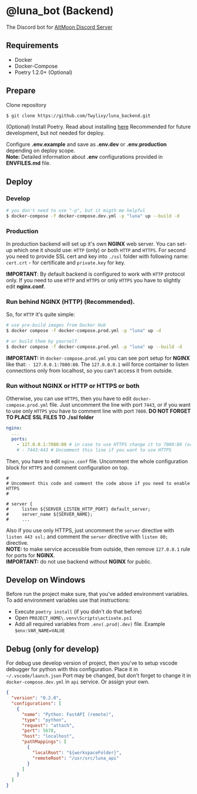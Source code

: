 # @luna_bot (Backend)
The Discord bot for [AltMoon Discord Server](https://discord.gg/8rNYvSnR7c)

## Requirements
* Docker
* Docker-Compose 
* Poetry 1.2.0+ (Optional)

## Prepare
Clone repository
```bash
$ git clone https://github.com/Twylixy/luna_backend.git
```
(Optional) Install Poetry.
Read about installing [here](https://python-poetry.org/docs/#installation)
Recommended for future development, but not needed for deploy.

Configure **.env.example** and save as **.env.dev** or **.env.production** depending on deploy scope. \
**Note:** Detailed information about **.env** configurations provided in **ENVFILES.md** file.

## Deploy
### Develop
```bash
# you don't need to use "-p", but it migth me helpful
$ docker-compose -f docker-compose.dev.yml -p "luna" up --build -d
```

### Production
In production backend will set up it's own **NGINX** web server. You can set-up which one it should use: `HTTP` (only) or both `HTTP` and `HTTPS`. For second you need to provide SSL cert and key into `./ssl` folder with following name: `cert.crt` - for certificate and `private.key` for key. 

**IMPORTANT**: By default backend is configured to work with `HTTP` protocol only. If you need to use `HTTP` and `HTTPS` or only `HTTPS` you have to slightly edit **nginx.conf**.

### Run behind NGINX (HTTP) (Recommended).
So, for `HTTP` it's quite simple:
```bash
# use pre-build images from Docker Hub
$ docker compose -f docker-compose.prod.yml -p "luna" up -d

# or build them by yourself
$ docker compose -f docker-compose.prod.yml -p "luna" up --build -d
```
**IMPORTANT:** in `docker-compose.prod.yml` you can see port setup for **NGINX** like that: `- 127.0.0.1:7080:80`. The `127.0.0.0.1` will force container to listen connections only from localhost, so you can't access it from outside.

### Run without NGINX or HTTP or HTTPS or both
Otherwise, you can use `HTTPS`, then you have to edit `docker-compose.prod.yml` file. Just uncomment the line with port `7443`, or if you want to use only `HTTPS` you have to comment line with port `7080`. **DO NOT FORGET TO PLACE SSL FILES TO ./ssl folder**
```yaml
nginx:
  ...
  ports:
    - 127.0.0.1:7080:80 # in case to use HTTPS change it to 7080:80 (or any other port you wan't on left side) or just comment
    # - 7443:443 # Uncomment this line if you want to use HTTPS
```
Then, you have to edit `nginx.conf` file. Uncomment the whole configuration block for `HTTPS` and comment configuration on top.
```nginx
#
# Uncomment this code and comment the code above if you need to enable HTTPS
#

# server {
#     listen ${SERVER_LISTEN_HTTP_PORT} default_server;
#     server_name ${SERVER_NAME};
#     ...
```
Also if you use only HTTPS, just uncomment the `server` directive with `listen 443 ssl;` and comment the `server` directive with `listen 80;` directive. \
**NOTE:** to make service accessible from outside, then remove `127.0.0.1` rule for ports for **NGINX**. \
**IMPORTANT:** do not use backend without **NGINX** for public.


## Develop on Windows
Before run the project make sure, that you've added environment variables. \
To add environment variables use that instructions:
* Execute `poetry install` (if you didn't do that before)
* Open `PROJECT_HOME\.venv\Scripts\activate.ps1`
* Add all required variables from `.env(.prod|.dev)` file. Example `$env:VAR_NAME=VALUE` 

## Debug (only for develop)
For debug use develop version of project, then you've to setup vscode debugger for python with this configuration.
Place it in `~/.vscode/launch.json`
Port may be changed, but don't forget to change it in `docker-compose.dev.yml` in `api` service. Or assign your own.
```json
{
  "version": "0.2.0",
  "configurations": [
    {
      "name": "Python: FastAPI (remote)",
      "type": "python",
      "request": "attach",
      "port": 5678,
      "host": "localhost",
      "pathMappings": [
        {
          "localRoot": "${workspaceFolder}",
          "remoteRoot": "/usr/src/luna_api"
        }
      ]
    }
  ]
}
```